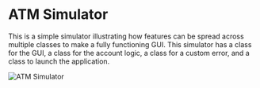 # ATM Simulator

This is a simple simulator illustrating how features can be spread across multiple classes to make a fully functioning GUI. 
This simulator has a class for the GUI, a class for the account logic, a class for a custom error, and a class to launch
the application. 

![ATM Simulator](https://i.imgsafe.org/c231220642.png)

